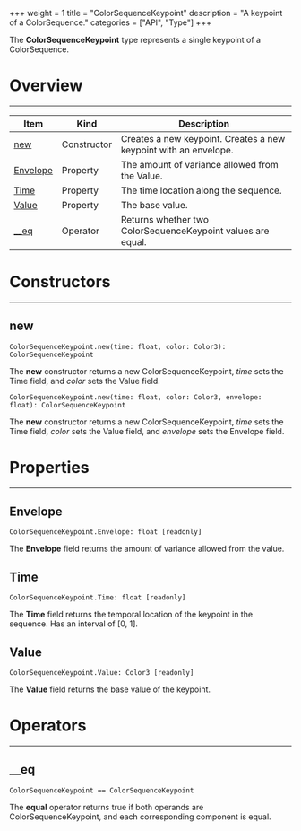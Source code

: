 +++
weight = 1
title = "ColorSequenceKeypoint"
description = "A keypoint of a ColorSequence."
categories = ["API", "Type"]
+++

The **ColorSequenceKeypoint** type represents a single keypoint of a
ColorSequence.

# Overview

----

<div class="api-list one two">

| Item | Kind | Description |
| --- | --- | --- |
| [new](#new) | Constructor | Creates a new keypoint. Creates a new keypoint with an envelope. |
| [Envelope](#envelope) | Property | The amount of variance allowed from the Value. |
| [Time](#time) | Property | The time location along the sequence. |
| [Value](#value) | Property | The base value. |
| [\_\_eq](#__eq) | Operator | Returns whether two ColorSequenceKeypoint values are equal. |

</div>

# Constructors

----

## new

 `ColorSequenceKeypoint.new(time: float, color: Color3): ColorSequenceKeypoint`

The **new** constructor returns a new ColorSequenceKeypoint, *time*
sets the Time field, and *color* sets the Value field.

 `ColorSequenceKeypoint.new(time: float, color: Color3, envelope: float): ColorSequenceKeypoint`

The **new** constructor returns a new ColorSequenceKeypoint, *time*
sets the Time field, *color* sets the Value field, and *envelope* sets
the Envelope field.

# Properties

----

## Envelope

 `ColorSequenceKeypoint.Envelope: float [readonly]`

The **Envelope** field returns the amount of variance allowed from the
value.

## Time

 `ColorSequenceKeypoint.Time: float [readonly]`

The **Time** field returns the temporal location of the keypoint in the
sequence. Has an interval of \[0, 1\].

## Value

 `ColorSequenceKeypoint.Value: Color3 [readonly]`

The **Value** field returns the base value of the keypoint.

# Operators

----

## \_\_eq

 `ColorSequenceKeypoint == ColorSequenceKeypoint`

The **equal** operator returns true if both operands are
ColorSequenceKeypoint, and each corresponding component is equal.